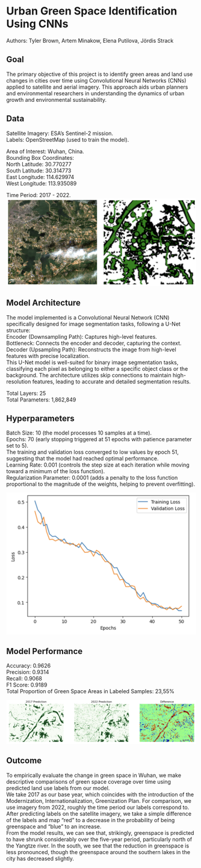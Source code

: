 # Urban Green Space Identification Using CNNs
Authors: Tyler Brown, Artem Minakow, Elena Putilova, Jördis Strack

## Goal

The primary objective of this project is to identify green areas and land use changes in cities over time using Convolutional Neural Networks (CNNs) applied to satellite and aerial imagery. This approach aids urban planners and environmental researchers in understanding the dynamics of urban growth and environmental sustainability.

## Data

Satellite Imagery: ESA’s Sentinel-2 mission.  
Labels: OpenStreetMap (used to train the model).  

Area of Interest:  Wuhan, China.  
Bounding Box Coordinates:  
North Latitude: 30.770277  
South Latitude: 30.314773  
East Longitude: 114.629974  
West Longitude: 113.935089  

Time Period: 2017 - 2022.  
![map](https://github.com/elenaputilova/deep_learning_project/blob/main/images/data.png) 

## Model Architecture

The model implemented is a Convolutional Neural Network (CNN) specifically designed for image segmentation tasks, following a U-Net structure:  
Encoder (Downsampling Path): Captures high-level features.  
Bottleneck: Connects the encoder and decoder, capturing the context.  
Decoder (Upsampling Path): Reconstructs the image from high-level features with precise localization.  
This U-Net model is well-suited for binary image segmentation tasks, classifying each pixel as belonging to either a specific object class or the background. The architecture utilizes skip connections to maintain high-resolution features, leading to accurate and detailed segmentation results.

Total Layers: 25  
Total Parameters: 1,862,849  

## Hyperparameters

Batch Size: 10 (the model processes 10 samples at a time).  
Epochs: 70 (early stopping triggered at 51 epochs with patience parameter set to 5).  
The training and validation loss converged to low values by epoch 51, suggesting that the model had reached optimal performance.  
Learning Rate: 0.001 (controls the step size at each iteration while moving toward a minimum of the loss function).  
Regularization Parameter: 0.0001 (adds a penalty to the loss function proportional to the magnitude of the weights, helping to prevent overfitting).  

![map](https://github.com/elenaputilova/deep_learning_project/blob/main/images/train_loss.png) 

## Model Performance

Accuracy: 0.9626  
Precision: 0.9314  
Recall: 0.9068  
F1 Score: 0.9189  
Total Proportion of Green Space Areas in Labeled Samples: 23,55%

![map](https://github.com/elenaputilova/deep_learning_project/blob/main/images/change.png) 

## Outcome
To empirically evaluate the change in green space in Wuhan, we make descriptive comparisons of green space coverage over time using predicted land use labels from our model.  
We take 2017 as our base year, which coincides with the introduction of the Modernization, Internationalization, Greenization Plan. For comparison, we use imagery from 2022, roughly the time period our labels correspond to. After predicting labels on the satellite imagery, we take a simple difference of the labels and map “red” to a decrease in the probability of being greenspace and “blue” to an increase.   
From the model results, we can see that, strikingly, greenspace is predicted to have shrunk considerably over the five-year period, particularly north of the Yangtze river. In the south, we see that the reduction in greenspace is less pronounced, though the greenspace around the southern lakes in the city has decreased slightly.   

